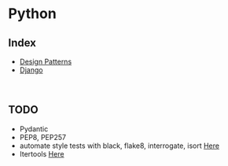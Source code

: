 # Python

## Index
- [Design Patterns](./Design%20Patterns/README.md)
- [Django](./Django/README.md)

<br>

## TODO
- Pydantic
- PEP8, PEP257
- automate style tests with black, flake8, interrogate, isort [Here](https://towardsdatascience.com/4-pre-commit-plugins-to-automate-code-reviewing-and-formatting-in-python-c80c6d2e9f5)
- Itertools [Here](https://towardsdatascience.com/tour-of-python-itertools-2af84db18a5e)